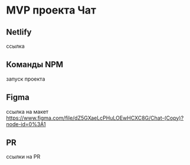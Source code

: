 # MVP проекта Чат

## Netlify
ссылка


## Команды NPM
запуск проекта

## Figma
ссылка на макет
https://www.figma.com/file/dZ5GXaeLcPHuLOEwHCXC8G/Chat-(Copy)?node-id=0%3A1

## PR
ссылки на PR
